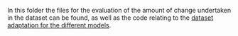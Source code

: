 In this folder the files for the evaluation of the amount of change undertaken in the dataset can be found, as well as the code relating to the
[dataset adaptation for the different models](/data_conversion.m). 
